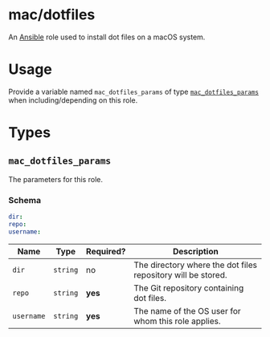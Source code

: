 # mac/dotfiles

An [Ansible](https://www.ansible.com) role used to install dot files on a macOS system.

# Usage

Provide a variable named `mac_dotfiles_params` of type [`mac_dotfiles_params`](#mac_dotfiles_params) when
including/depending on this role.

# Types

## `mac_dotfiles_params`

The parameters for this role.

### Schema

```yaml
dir:
repo:
username:
```

| Name       | Type     | Required? | Description                                                  |
|------------|----------|-----------|--------------------------------------------------------------|
| `dir`      | `string` | no        | The directory where the dot files repository will be stored. |
| `repo`     | `string` | **yes**   | The Git repository containing dot files.                     |
| `username` | `string` | **yes**   | The name of the OS user for whom this role applies.          |
